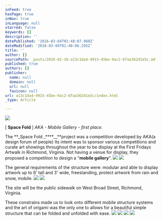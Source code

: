 ```yaml
---
inFeed: true
hasPage: true
inNav: true
inLanguage: null
starred: false
keywords: []
description: ''
datePublished: '2016-03-04T01:48:07.960Z'
dateModified: '2016-03-04T01:48:06.295Z'
title: ''
author: []
sourcePath: _posts/2016-02-10-a13c1da4-9915-45be-9ac2-6faa362d1e5c.md
published: true
authors: []
publisher:
  name: null
  domain: null
  url: null
  favicon: null
url: a13c1da4-9915-45be-9ac2-6faa362d1e5c/index.html
_type: Article

---
```

![](https://the-grid-user-content.s3-us-west-2.amazonaws.com/74e3f8eb-ff75-487f-a4f0-5e1211005624.jpg)

\[ **Space Fold** \] _AKA - Mobile Gallery - first place._

The **_Space Fold _****__**project was a competition developed by AKA(a design forum of people) Its intent was to sponsor various competitions and curate art showings throughout the year to be display at the First Fridays Artwalk in Richmond, Virginia. Not having a venue for display, they proposed a competition to design a "**mobile gallery**".
![](https://s3-us-west-2.amazonaws.com/the-grid-img/p/4fb329c65d24bb8b4634a677a32459b5850edc09.png)
![](https://s3-us-west-2.amazonaws.com/the-grid-img/p/a719b03f277f0db3701a8f7baffa3ed7f9285035.png)

The general requirements of the structure were: modular and able to display artwork up to 6' tall and 3' wide, freestanding, protect artwork from rain and snow, mobile.
![](https://s3-us-west-2.amazonaws.com/the-grid-img/p/bf00fb6662c815de1bca42486291ee57d3d1cca1.png)
![](https://s3-us-west-2.amazonaws.com/the-grid-img/p/76c1f9b07d7b5fc3e31de9ccbd26d10d4caedb4c.png)

The site will be the public sidewalk on West Broad Street, Richmond, Virginia.

These constrains made us to look onto different mobile structure systems and the art of origami was the only one to allows for a beautiful simple structure that can be folded and unfolded with ease.
![](https://s3-us-west-2.amazonaws.com/the-grid-img/p/9da4f786f1aa1cd969d743f7602a42ccce2bca16.png)
![](https://the-grid-user-content.s3-us-west-2.amazonaws.com/d12a8b6f-4d87-4dcf-97ef-6d3b27b92dcf.png)
![](https://the-grid-user-content.s3-us-west-2.amazonaws.com/dcf012fb-a1e2-41e1-97e4-b96c040f66e1.png)
![](https://the-grid-user-content.s3-us-west-2.amazonaws.com/d4960760-8d78-49a7-9acb-e8b45c780b6a.png)